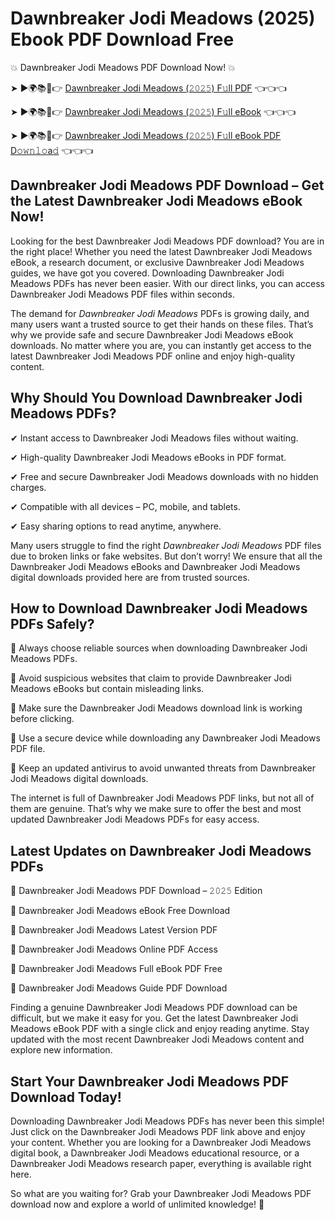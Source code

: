 # Dawnbreaker Jodi Meadows (2025) Ebook PDF Download Free

💥 Dawnbreaker Jodi Meadows PDF Download Now! 💥

➤ ►🌍📚📱👉 [Dawnbreaker Jodi Meadows (𝟸𝟶𝟸𝟻) F𝚞ll PDF](https://getpdf.xyz/dawnbreaker-jodi-meadows) 👈👈👈


➤ ►🌍📚📱👉 [Dawnbreaker Jodi Meadows (𝟸𝟶𝟸𝟻) F𝚞ll eBook](https://getpdf.xyz/dawnbreaker-jodi-meadows) 👈👈👈


➤ ►🌍📚📱👉 [Dawnbreaker Jodi Meadows (𝟸𝟶𝟸𝟻) F𝚞ll eBook PDF D𝚘𝚠𝚗𝚕𝚘a𝚍](https://getpdf.xyz/dawnbreaker-jodi-meadows) 👈👈👈


## Dawnbreaker Jodi Meadows PDF Download – Get the Latest Dawnbreaker Jodi Meadows eBook Now!

Looking for the best Dawnbreaker Jodi Meadows PDF download? You are in the right place! Whether you need the latest Dawnbreaker Jodi Meadows eBook, a research document, or exclusive Dawnbreaker Jodi Meadows guides, we have got you covered. Downloading Dawnbreaker Jodi Meadows PDFs has never been easier. With our direct links, you can access Dawnbreaker Jodi Meadows PDF files within seconds.

The demand for *Dawnbreaker Jodi Meadows* PDFs is growing daily, and many users want a trusted source to get their hands on these files. That’s why we provide safe and secure Dawnbreaker Jodi Meadows eBook downloads. No matter where you are, you can instantly get access to the latest Dawnbreaker Jodi Meadows PDF online and enjoy high-quality content.

## Why Should You Download Dawnbreaker Jodi Meadows PDFs?

✔ Instant access to Dawnbreaker Jodi Meadows files without waiting.

✔ High-quality Dawnbreaker Jodi Meadows eBooks in PDF format.

✔ Free and secure Dawnbreaker Jodi Meadows downloads with no hidden charges.

✔ Compatible with all devices – PC, mobile, and tablets.

✔ Easy sharing options to read anytime, anywhere.

Many users struggle to find the right *Dawnbreaker Jodi Meadows* PDF files due to broken links or fake websites. But don’t worry! We ensure that all the Dawnbreaker Jodi Meadows eBooks and Dawnbreaker Jodi Meadows digital downloads provided here are from trusted sources.

## How to Download Dawnbreaker Jodi Meadows PDFs Safely?

📌 Always choose reliable sources when downloading Dawnbreaker Jodi Meadows PDFs.

📌 Avoid suspicious websites that claim to provide Dawnbreaker Jodi Meadows eBooks but contain misleading links.

📌 Make sure the Dawnbreaker Jodi Meadows download link is working before clicking.

📌 Use a secure device while downloading any Dawnbreaker Jodi Meadows PDF file.

📌 Keep an updated antivirus to avoid unwanted threats from Dawnbreaker Jodi Meadows digital downloads.

The internet is full of Dawnbreaker Jodi Meadows PDF links, but not all of them are genuine. That’s why we make sure to offer the best and most updated Dawnbreaker Jodi Meadows PDFs for easy access.

## Latest Updates on Dawnbreaker Jodi Meadows PDFs

🔹 Dawnbreaker Jodi Meadows PDF Download – 𝟸𝟶𝟸𝟻 Edition

🔹 Dawnbreaker Jodi Meadows eBook Free Download

🔹 Dawnbreaker Jodi Meadows Latest Version PDF

🔹 Dawnbreaker Jodi Meadows Online PDF Access

🔹 Dawnbreaker Jodi Meadows Full eBook PDF Free

🔹 Dawnbreaker Jodi Meadows Guide PDF Download

Finding a genuine Dawnbreaker Jodi Meadows PDF download can be difficult, but we make it easy for you. Get the latest Dawnbreaker Jodi Meadows eBook PDF with a single click and enjoy reading anytime. Stay updated with the most recent Dawnbreaker Jodi Meadows content and explore new information.

## Start Your Dawnbreaker Jodi Meadows PDF Download Today!

Downloading Dawnbreaker Jodi Meadows PDFs has never been this simple! Just click on the Dawnbreaker Jodi Meadows PDF link above and enjoy your content. Whether you are looking for a Dawnbreaker Jodi Meadows digital book, a Dawnbreaker Jodi Meadows educational resource, or a Dawnbreaker Jodi Meadows research paper, everything is available right here.

So what are you waiting for? Grab your Dawnbreaker Jodi Meadows PDF download now and explore a world of unlimited knowledge! 🚀
